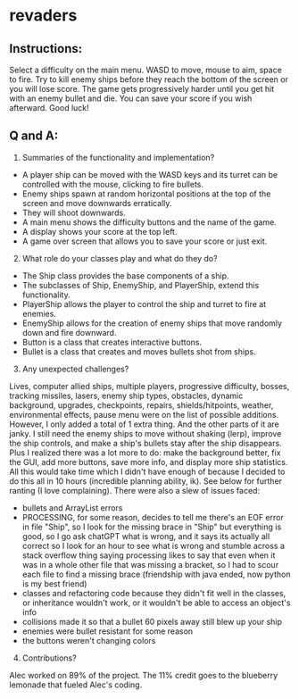 # revaders
## Instructions:
Select a difficulty on the main menu. WASD to move, mouse to aim, space to fire. Try to kill enemy ships before they reach the bottom of the screen or you will lose score. The game gets progressively harder until you get hit with an enemy bullet and die. You can save your score if you wish afterward. Good luck!

## Q and A:
1. Summaries of the functionality and implementation?
- A player ship can be moved with the WASD keys and its turret can be controlled with the mouse, clicking to fire bullets.
- Enemy ships spawn at random horizontal positions at the top of the screen and move downwards erratically.
- They will shoot downwards.
- A main menu shows the difficulty buttons and the name of the game.
- A display shows your score at the top left.
- A game over screen that allows you to save your score or just exit.

2. What role do your classes play and what do they do?
- The Ship class provides the base components of a ship.
- The subclasses of Ship, EnemyShip, and PlayerShip, extend this functionality. 
- PlayerShip allows the player to control the ship and turret to fire at enemies.
- EnemyShip allows for the creation of enemy ships that move randomly down and fire downward.
- Button is a class that creates interactive buttons.
- Bullet is a class that creates and moves bullets shot from ships.

3. Any unexpected challenges?

Lives, computer allied ships, multiple players, progressive difficulty, bosses, tracking missiles, lasers, enemy ship types, obstacles, dynamic background, upgrades, checkpoints, repairs, shields/hitpoints, weather, environmental effects, pause menu were on the list of possible additions.
However, I only added a total of 1 extra thing. And the other parts of it are janky. I still need the enemy ships to move without shaking (lerp), improve the ship controls, and make a ship's bullets stay after the ship disappears.
Plus I realized there was a lot more to do: make the background better, fix the GUI, add more buttons, save more info, and display more ship statistics. All this would take time which I didn't have enough of because I decided to do this all in 10 hours (incredible planning ability, ik). See below for further ranting (I love complaining).
There were also a slew of issues faced:
- bullets and ArrayList errors
- PROCESSING, for some reason, decides to tell me there's an EOF error in file "Ship", so I look for the missing brace in "Ship" but everything is good, so I go ask chatGPT what is wrong, and it says its actually all correct so I look for an hour to see what is wrong and stumble across a stack overflow thing saying processing likes to say that even when it was in a whole other file that was missing a bracket, so I had to scour each file to find a missing brace (friendship with java ended, now python is my best friend)
- classes and refactoring code because they didn't fit well in the classes, or inheritance wouldn't work, or it wouldn't be able to access an object's info
- collisions made it so that a bullet 60 pixels away still blew up your ship
- enemies were bullet resistant for some reason
- the buttons weren't changing colors

4. Contributions?

Alec worked on 89% of the project. The 11% credit goes to the blueberry lemonade that fueled Alec's coding.
